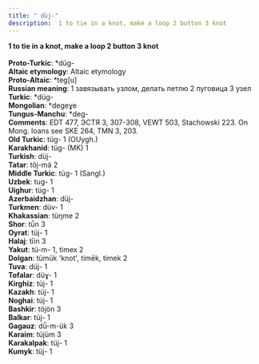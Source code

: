 ```yaml
---
title: " düj-"
description:  1 to tie in a knot, make a loop 2 button 3 knot
---
```

<p data-pagefind-weight="0.5">
<strong> 1 to tie in a knot, make a loop 2 button 3 knot</strong><br><br>
<strong>Proto-Turkic</strong>:  *düg-<br>
<strong>Altaic etymology</strong>:  Altaic etymology<br>
<strong> Proto-Altaic</strong>:  *teg[u]<br>
<strong>Russian meaning</strong>:  1 завязывать узлом, делать петлю 2 пуговица 3 узел<br>
<strong>Turkic</strong>:  *düg-<br>
<strong>Mongolian</strong>:  *degeɣe<br>
<strong>Tungus-Manchu</strong>:  *deg-<br>
<strong>Comments</strong>:  EDT 477, ЭСТЯ 3, 307-308, VEWT 503, Stachowski 223. On Mong. loans see SKE 264, TMN 3, 203.<br>
<strong>Old Turkic</strong>:  tüg- 1 (OUygh.)<br>
<strong>Karakhanid</strong>:  tüg- (MK) 1<br>
<strong>Turkish</strong>:  düj-<br>
<strong>Tatar</strong>:  töj-mä 2<br>
<strong>Middle Turkic</strong>:  tüg- 1 (Sangl.)<br>
<strong>Uzbek</strong>:  tug- 1<br>
<strong>Uighur</strong>:  tüg- 1<br>
<strong>Azerbaidzhan</strong>:  düj-<br>
<strong>Turkmen</strong>:  düv- 1<br>
<strong>Khakassian</strong>:  tüŋme 2<br>
<strong>Shor</strong>:  tǖn 3<br>
<strong>Oyrat</strong>:  tüj- 1<br>
<strong>Halaj</strong>:  tīin 3<br>
<strong>Yakut</strong>:  tü-m- 1, timex 2<br>
<strong>Dolgan</strong>:  tümük 'knot', timēk, timek 2<br>
<strong>Tuva</strong>:  düj- 1<br>
<strong>Tofalar</strong>:  düɣ- 1<br>
<strong>Kirghiz</strong>:  tüj- 1<br>
<strong>Kazakh</strong>:  tüj- 1<br>
<strong>Noghai</strong>:  tüj- 1<br>
<strong>Bashkir</strong>:  töjön 3<br>
<strong>Balkar</strong>:  tüj- 1<br>
<strong>Gagauz</strong>:  dǖ-m-ük 3<br>
<strong>Karaim</strong>:  tüjüm 3<br>
<strong>Karakalpak</strong>:  tüj- 1<br>
<strong>Kumyk</strong>:  tüj- 1<br>

</p>
